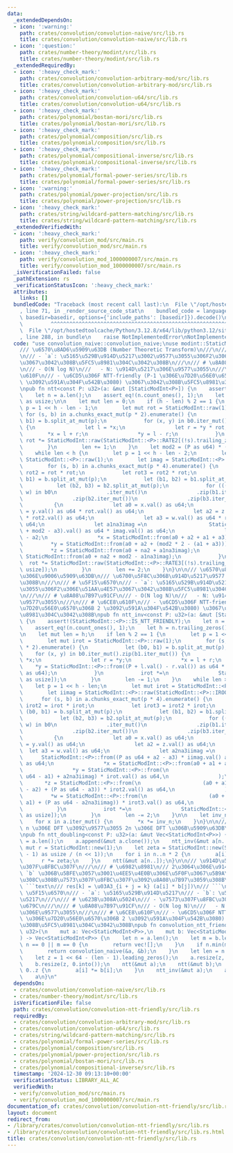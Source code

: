 ```yaml
---
data:
  _extendedDependsOn:
  - icon: ':warning:'
    path: crates/convolution/convolution-naive/src/lib.rs
    title: crates/convolution/convolution-naive/src/lib.rs
  - icon: ':question:'
    path: crates/number-theory/modint/src/lib.rs
    title: crates/number-theory/modint/src/lib.rs
  _extendedRequiredBy:
  - icon: ':heavy_check_mark:'
    path: crates/convolution/convolution-arbitrary-mod/src/lib.rs
    title: crates/convolution/convolution-arbitrary-mod/src/lib.rs
  - icon: ':heavy_check_mark:'
    path: crates/convolution/convolution-u64/src/lib.rs
    title: crates/convolution/convolution-u64/src/lib.rs
  - icon: ':heavy_check_mark:'
    path: crates/polynomial/bostan-mori/src/lib.rs
    title: crates/polynomial/bostan-mori/src/lib.rs
  - icon: ':heavy_check_mark:'
    path: crates/polynomial/composition/src/lib.rs
    title: crates/polynomial/composition/src/lib.rs
  - icon: ':heavy_check_mark:'
    path: crates/polynomial/compositional-inverse/src/lib.rs
    title: crates/polynomial/compositional-inverse/src/lib.rs
  - icon: ':heavy_check_mark:'
    path: crates/polynomial/formal-power-series/src/lib.rs
    title: crates/polynomial/formal-power-series/src/lib.rs
  - icon: ':warning:'
    path: crates/polynomial/power-projection/src/lib.rs
    title: crates/polynomial/power-projection/src/lib.rs
  - icon: ':heavy_check_mark:'
    path: crates/string/wildcard-pattern-matching/src/lib.rs
    title: crates/string/wildcard-pattern-matching/src/lib.rs
  _extendedVerifiedWith:
  - icon: ':heavy_check_mark:'
    path: verify/convolution_mod/src/main.rs
    title: verify/convolution_mod/src/main.rs
  - icon: ':heavy_check_mark:'
    path: verify/convolution_mod_1000000007/src/main.rs
    title: verify/convolution_mod_1000000007/src/main.rs
  _isVerificationFailed: false
  _pathExtension: rs
  _verificationStatusIcon: ':heavy_check_mark:'
  attributes:
    links: []
  bundledCode: "Traceback (most recent call last):\n  File \"/opt/hostedtoolcache/Python/3.12.8/x64/lib/python3.12/site-packages/onlinejudge_verify/documentation/build.py\"\
    , line 71, in _render_source_code_stat\n    bundled_code = language.bundle(stat.path,\
    \ basedir=basedir, options={'include_paths': [basedir]}).decode()\n          \
    \         ^^^^^^^^^^^^^^^^^^^^^^^^^^^^^^^^^^^^^^^^^^^^^^^^^^^^^^^^^^^^^^^^^^^^^^^^^^^^^^^^^\n\
    \  File \"/opt/hostedtoolcache/Python/3.12.8/x64/lib/python3.12/site-packages/onlinejudge_verify/languages/rust.py\"\
    , line 288, in bundle\n    raise NotImplementedError\nNotImplementedError\n"
  code: "use convolution_naive::convolution_naive;\nuse modint::StaticModInt;\n\n\
    /// \u6570\u8AD6\u5909\u63DB (Number Theoretic Transform)\n///\n/// # \u5F15\u6570\
    \n/// - `a`: \u5165\u529B\u914D\u5217\u3002\u9577\u3055\u306F2\u306E\u51AA\u4E57\
    \u3067\u3042\u308B\u5FC5\u8981\u304C\u3042\u308B\n///\n/// # \u8A08\u7B97\u91CF\
    \n/// - O(N log N)\n///   - N: \u914D\u5217\u306E\u9577\u3055\n///\n/// # \u6CE8\
    \u610F\n/// - \u6CD5\u306F NTT-friendly (P-1 \u306E\u7D20\u56E0\u6570\u306B 2\
    \ \u3092\u591A\u304F\u542B\u3080) \u3067\u3042\u308B\u5FC5\u8981\u304C\u3042\u308B\
    \npub fn ntt<const P: u32>(a: &mut [StaticModInt<P>]) {\n    assert!(StaticModInt::<P>::IS_NTT_FRIENDLY);\n\
    \    let n = a.len();\n    assert_eq!(n.count_ones(), 1);\n    let h = n.trailing_zeros()\
    \ as usize;\n\n    let mut len = 0;\n    if (h - len) % 2 == 1 {\n        let\
    \ p = 1 << h - len - 1;\n        let mut rot = StaticModInt::raw(1);\n       \
    \ for (s, b) in a.chunks_exact_mut(p * 2).enumerate() {\n            let (b0,\
    \ b1) = b.split_at_mut(p);\n            for (x, y) in b0.iter_mut().zip(b1.iter_mut())\
    \ {\n                let l = *x;\n                let r = *y * rot;\n        \
    \        *x = l + r;\n                *y = l - r;\n            }\n           \
    \ rot *= StaticModInt::raw(StaticModInt::<P>::RATE2[(!s).trailing_zeros() as usize]);\n\
    \        }\n        len += 1;\n    }\n    let mod2 = (P as u64) * (P as u64);\n\
    \    while len < h {\n        let p = 1 << h - len - 2;\n        let mut rot =\
    \ StaticModInt::<P>::raw(1);\n        let imag = StaticModInt::<P>::raw(StaticModInt::<P>::ROOT[2]);\n\
    \        for (s, b) in a.chunks_exact_mut(p * 4).enumerate() {\n            let\
    \ rot2 = rot * rot;\n            let rot3 = rot2 * rot;\n            let (b0,\
    \ b1) = b.split_at_mut(p);\n            let (b1, b2) = b1.split_at_mut(p);\n \
    \           let (b2, b3) = b2.split_at_mut(p);\n            for (((x, y), z),\
    \ w) in b0\n                .iter_mut()\n                .zip(b1.iter_mut())\n\
    \                .zip(b2.iter_mut())\n                .zip(b3.iter_mut())\n  \
    \          {\n                let a0 = x.val() as u64;\n                let a1\
    \ = y.val() as u64 * rot.val() as u64;\n                let a2 = z.val() as u64\
    \ * rot2.val() as u64;\n                let a3 = w.val() as u64 * rot3.val() as\
    \ u64;\n                let a1na3imag =\n                    StaticModInt::<P>::from(a1\
    \ + mod2 - a3).val() as u64 * imag.val() as u64;\n                let na2 = mod2\
    \ - a2;\n                *x = StaticModInt::from(a0 + a2 + a1 + a3);\n       \
    \         *y = StaticModInt::from(a0 + a2 + (mod2 * 2 - (a1 + a3)));\n       \
    \         *z = StaticModInt::from(a0 + na2 + a1na3imag);\n                *w =\
    \ StaticModInt::from(a0 + na2 + mod2 - a1na3imag);\n            }\n          \
    \  rot *= StaticModInt::raw(StaticModInt::<P>::RATE3[(!s).trailing_zeros() as\
    \ usize]);\n        }\n        len += 2;\n    }\n}\n\n/// \u6570\u8AD6\u5909\u63DB\
    \u306E\u9006\u5909\u63DB\n/// \u6700\u5F8C\u306B\u914D\u5217\u9577 N \u3067\u5272\
    \u308B\n///\n/// # \u5F15\u6570\n/// - `a`: \u5165\u529B\u914D\u5217\u3002\u9577\
    \u3055\u306F2\u306E\u51AA\u4E57\u3067\u3042\u308B\u5FC5\u8981\u304C\u3042\u308B\
    \n///\n/// # \u8A08\u7B97\u91CF\n/// - O(N log N)\n///   - N: \u914D\u5217\u306E\
    \u9577\u3055\n///\n/// # \u6CE8\u610F\n/// - \u6CD5\u306F NTT-friendly (P-1 \u306E\
    \u7D20\u56E0\u6570\u306B 2 \u3092\u591A\u304F\u542B\u3080) \u3067\u3042\u308B\u5FC5\
    \u8981\u304C\u3042\u308B\npub fn ntt_inv<const P: u32>(a: &mut [StaticModInt<P>])\
    \ {\n    assert!(StaticModInt::<P>::IS_NTT_FRIENDLY);\n    let n = a.len();\n\
    \    assert_eq!(n.count_ones(), 1);\n    let h = n.trailing_zeros() as usize;\n\
    \n    let mut len = h;\n    if len % 2 == 1 {\n        let p = 1 << h - len;\n\
    \        let mut irot = StaticModInt::<P>::raw(1);\n        for (s, b) in a.chunks_exact_mut(p\
    \ * 2).enumerate() {\n            let (b0, b1) = b.split_at_mut(p);\n        \
    \    for (x, y) in b0.iter_mut().zip(b1.iter_mut()) {\n                let l =\
    \ *x;\n                let r = *y;\n                *x = l + r;\n            \
    \    *y = StaticModInt::<P>::from((P + l.val() - r.val()) as u64 * irot.val()\
    \ as u64);\n            }\n            irot *=\n                StaticModInt::<P>::raw(StaticModInt::<P>::IRATE2[(!s).trailing_zeros()\
    \ as usize]);\n        }\n        len -= 1;\n    }\n    while len > 0 {\n    \
    \    let p = 1 << h - len;\n        let mut irot = StaticModInt::<P>::raw(1);\n\
    \        let iimag = StaticModInt::<P>::raw(StaticModInt::<P>::IROOT[2]);\n  \
    \      for (s, b) in a.chunks_exact_mut(p * 4).enumerate() {\n            let\
    \ irot2 = irot * irot;\n            let irot3 = irot2 * irot;\n            let\
    \ (b0, b1) = b.split_at_mut(p);\n            let (b1, b2) = b1.split_at_mut(p);\n\
    \            let (b2, b3) = b2.split_at_mut(p);\n            for (((x, y), z),\
    \ w) in b0\n                .iter_mut()\n                .zip(b1.iter_mut())\n\
    \                .zip(b2.iter_mut())\n                .zip(b3.iter_mut())\n  \
    \          {\n                let a0 = x.val() as u64;\n                let a1\
    \ = y.val() as u64;\n                let a2 = z.val() as u64;\n              \
    \  let a3 = w.val() as u64;\n                let a2na3iimag =\n              \
    \      StaticModInt::<P>::from((P as u64 + a2 - a3) * iimag.val() as u64).val()\
    \ as u64;\n                *x = StaticModInt::<P>::from(a0 + a1 + a2 + a3);\n\
    \                *y = StaticModInt::<P>::from(\n                    (a0 + (P as\
    \ u64 - a1) + a2na3iimag) * irot.val() as u64,\n                );\n         \
    \       *z = StaticModInt::<P>::from(\n                    (a0 + a1 + (P as u64\
    \ - a2) + (P as u64 - a3)) * irot2.val() as u64,\n                );\n       \
    \         *w = StaticModInt::<P>::from(\n                    (a0 + (P as u64 -\
    \ a1) + (P as u64 - a2na3iimag)) * irot3.val() as u64,\n                );\n \
    \           }\n            irot *=\n                StaticModInt::<P>::raw(StaticModInt::<P>::IRATE3[(!s).trailing_zeros()\
    \ as usize]);\n        }\n        len -= 2;\n    }\n\n    let inv_n = StaticModInt::<P>::new(n).inv();\n\
    \    for x in a.iter_mut() {\n        *x *= inv_n;\n    }\n}\n\n/// \u9577\u3055\
    \ n \u306E DFT \u3092\u9577\u3055 2n \u306E DFT \u306B\u5909\u63DB\u3059\u308B\
    \npub fn ntt_doubling<const P: u32>(a: &mut Vec<StaticModInt<P>>) {\n    let n\
    \ = a.len();\n    a.append(&mut a.clone());\n    ntt_inv(&mut a[n..]);\n    let\
    \ mut r = StaticModInt::new(1);\n    let zeta = StaticModInt::new(StaticModInt::<P>::G).pow((P\
    \ - 1) as usize / (n << 1));\n    for i in n..n * 2 {\n        a[i] *= r;\n  \
    \      r *= zeta;\n    }\n    ntt(&mut a[n..]);\n}\n\n/// \u914D\u5217\u306E\u7573\
    \u307F\u8FBC\u307F\n///\n/// # \u6982\u8981\n/// 2\u3064\u306E\u914D\u5217 `a`,\
    \ `b` \u306B\u5BFE\u3057\u3001\u4EE5\u4E0B\u306E\u5F0F\u3067\u5B9A\u7FA9\u3055\
    \u308C\u308B\u7573\u307F\u8FBC\u307F\u3092\u8A08\u7B97\u3059\u308B\uFF1A\n///\
    \ ```text\n/// res[k] = \u03A3_{i + j = k} (a[i] * b[j])\n/// ```\n///\n/// #\
    \ \u5F15\u6570\n/// - `a`: \u5165\u529B\u914D\u5217\n/// - `b`: \u5165\u529B\u914D\
    \u5217\n///\n/// # \u623B\u308A\u5024\n/// - \u7573\u307F\u8FBC\u307F\u306E\u7D50\
    \u679C\n///\n/// # \u8A08\u7B97\u91CF\n/// - O(N log N)\n///   - N: \u914D\u5217\
    \u306E\u9577\u3055\n///\n/// # \u6CE8\u610F\n/// - \u6CD5\u306F NTT-friendly (P-1\
    \ \u306E\u7D20\u56E0\u6570\u306B 2 \u3092\u591A\u304F\u542B\u3080) \u3067\u3042\
    \u308B\u5FC5\u8981\u304C\u3042\u308B\npub fn convolution_ntt_friendly<const P:\
    \ u32>(\n    mut a: Vec<StaticModInt<P>>,\n    mut b: Vec<StaticModInt<P>>,\n\
    ) -> Vec<StaticModInt<P>> {\n    let n = a.len();\n    let m = b.len();\n    if\
    \ n == 0 || m == 0 {\n        return vec![];\n    }\n    if n.min(m) <= 60 {\n\
    \        return convolution_naive(&a, &b);\n    }\n    let len = n + m - 1;\n\
    \    let z = 1 << 64 - (len - 1).leading_zeros();\n    a.resize(z, 0.into());\n\
    \    b.resize(z, 0.into());\n    ntt(&mut a);\n    ntt(&mut b);\n    for i in\
    \ 0..z {\n        a[i] *= b[i];\n    }\n    ntt_inv(&mut a);\n    a.truncate(len);\n\
    \    a\n}\n"
  dependsOn:
  - crates/convolution/convolution-naive/src/lib.rs
  - crates/number-theory/modint/src/lib.rs
  isVerificationFile: false
  path: crates/convolution/convolution-ntt-friendly/src/lib.rs
  requiredBy:
  - crates/convolution/convolution-arbitrary-mod/src/lib.rs
  - crates/convolution/convolution-u64/src/lib.rs
  - crates/string/wildcard-pattern-matching/src/lib.rs
  - crates/polynomial/formal-power-series/src/lib.rs
  - crates/polynomial/composition/src/lib.rs
  - crates/polynomial/power-projection/src/lib.rs
  - crates/polynomial/bostan-mori/src/lib.rs
  - crates/polynomial/compositional-inverse/src/lib.rs
  timestamp: '2024-12-30 09:13:10+00:00'
  verificationStatus: LIBRARY_ALL_AC
  verifiedWith:
  - verify/convolution_mod/src/main.rs
  - verify/convolution_mod_1000000007/src/main.rs
documentation_of: crates/convolution/convolution-ntt-friendly/src/lib.rs
layout: document
redirect_from:
- /library/crates/convolution/convolution-ntt-friendly/src/lib.rs
- /library/crates/convolution/convolution-ntt-friendly/src/lib.rs.html
title: crates/convolution/convolution-ntt-friendly/src/lib.rs
---
```

